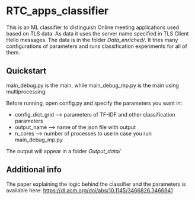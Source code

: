 # RTC_apps_classifier
This is an ML classifier to distinguish Online meeting applications used based on TLS data. As data it uses the server name specified in TLS Client Hello messages. The data is in the folder *Data_enriched/*. It tries many configurations of parameters and runs classification experiments for all of them.

## Quickstart
main_debug.py is the main, while main_debug_mp.py is the main using multiprocessing.

Before running, open config.py and specify the parameters you want in:
* config_dict_grid --> parameters of TF-IDF and other classification parameters
* output_name --> name of the json file with output
* n_cores --> number of processes to use in case you run main_debug_mp.py

The output will appear in a folder *Output_data/*

## Additional info
The paper explaining the logic behind the classifier and the parameters is available here: https://dl.acm.org/doi/abs/10.1145/3466826.3466841
